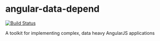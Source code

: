 angular-data-depend
===================

[![Build Status](https://travis-ci.org/Nikku/angular-data-depend.png?branch=master)](https://travis-ci.org/Nikku/angular-data-depend)

A toolkit for implementing complex, data heavy AngularJS applications
